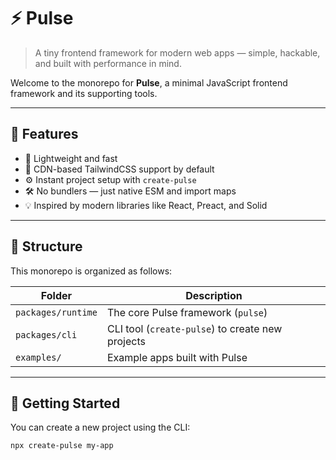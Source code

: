 # ⚡️ Pulse

> A tiny frontend framework for modern web apps — simple, hackable, and built with performance in mind.

Welcome to the monorepo for **Pulse**, a minimal JavaScript frontend framework and its supporting tools.

---

## 🌟 Features

- 🚀 Lightweight and fast
- 🎨 CDN-based TailwindCSS support by default
- ⚙️ Instant project setup with `create-pulse`
- 🛠️ No bundlers — just native ESM and import maps
- 💡 Inspired by modern libraries like React, Preact, and Solid

---

## 📁 Structure

This monorepo is organized as follows:

| Folder         | Description                                     |
|----------------|-------------------------------------------------|
| `packages/runtime` | The core Pulse framework (`pulse`)          |
| `packages/cli`      | CLI tool (`create-pulse`) to create new projects |
| `examples/`         | Example apps built with Pulse                   |

---

## 🚦 Getting Started

You can create a new project using the CLI:

```bash
npx create-pulse my-app
